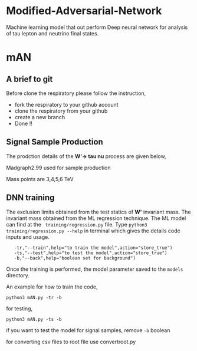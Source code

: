 # Modified-Adversarial-Network
Machine learning model that out perform Deep neural network for analysis of tau lepton and neutrino final states.

# mAN

## A brief to git
Before clone the respiratory please follow the instruction,
* fork the respiratory to your github account
* clone the respiratory from your github
* create a new branch
* Done !!
## Signal Sample Production
The prodction details of the **W'-> tau nu** process are given below,

Madgraph2.99 used for sample production

Mass points are 3,4,5,6 TeV

## DNN training 
The exclusion limits obtained from the test statics of **W'** invariant mass. The invariant mass obtained from the ML regression technique. The ML model can find at the ``` training/regression.py``` file. Type ```python3 training/regression.py --help``` in terminal which gives the details code inputs and usage.

```
   -tr,"--train",help="to train the model",action="store_true")
   -ts,"--test",help="to test the model",action="store_true")
   -b,"--back",help="boolean set for background")

```


Once the training is performed, the model parameter saved to the ```models``` directory.

An example for how to train the code,
```
python3 mAN.py -tr -b
```

for testing,
```
python3 mAN.py -ts -b
```

if you want to test the model for signal samples, remove ```-b``` boolean


for converting csv files to root file use convertroot.py
